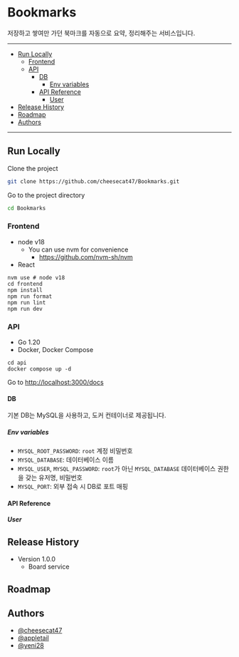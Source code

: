 # Bookmarks

저장하고 쌓여만 가던 북마크를 자동으로 요약, 정리해주는 서비스입니다.

---

- [Run Locally](#run-locally)
    * [Frontend](#frontend)
    * [API](#api)
        + [DB](#db)
            - [Env variables](#env-variables)
        + [API Reference](#api-reference)
            - [User](#user)
- [Release History](#release-history)
- [Roadmap](#roadmap)
- [Authors](#authors)

---

## Run Locally

Clone the project

```bash
git clone https://github.com/cheesecat47/Bookmarks.git
```

Go to the project directory

```bash
cd Bookmarks
```

### Frontend

- node v18
    - You can use nvm for convenience
        - <https://github.com/nvm-sh/nvm>
- React

```shell
nvm use # node v18
cd frontend
npm install
npm run format
npm run lint
npm run dev
```

### API

- Go 1.20
- Docker, Docker Compose

```shell
cd api
docker compose up -d
```

Go to <http://localhost:3000/docs>

#### DB

기본 DB는 MySQL을 사용하고, 도커 컨테이너로 제공됩니다.

##### Env variables

- `MYSQL_ROOT_PASSWORD`: `root` 계정 비밀번호
- `MYSQL_DATABASE`: 데이터베이스 이름
- `MYSQL_USER`, `MYSQL_PASSWORD`: `root`가 아닌 `MYSQL_DATABASE` 데이터베이스 권한을 갖는 유저명, 비밀번호
- `MYSQL_PORT`: 외부 접속 시 DB로 포트 매핑

#### API Reference

##### User

[//]: # (- Get all items)

[//]: # (  ```http)

[//]: # (  GET /api/items)

[//]: # (  ```)

[//]: # (  | Parameter |   Type   | Description                |  )

[//]: # (  |:---------:|:--------:|:---------------------------|)

[//]: # (  | `api_key` | `string` | **Required**. Your API key |)

[//]: # ()

[//]: # (- Get item )

[//]: # (  ```http)

[//]: # (  GET /api/items/${id})

[//]: # (  ```)

[//]: # (  | Parameter |   Type   | Description                       |)

[//]: # (  |:---------:|:--------:|:----------------------------------|)

[//]: # (  |   `id`    | `string` | **Required**. Id of item to fetch |)

[//]: # ()

[//]: # (- add&#40;num1, num2&#41;)

[//]: # (  Takes two numbers and returns the sum.)

## Release History

- Version 1.0.0
    - Board service

## Roadmap

[//]: # (- [ ] Additional browser support)

## Authors

- [@cheesecat47](https://www.github.com/cheesecat47)
- [@appletail](https://github.com/appletail)
- [@yeni28](https://github.com/yeni28)
